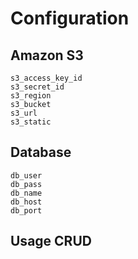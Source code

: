 # Configuration

## Amazon S3
    s3_access_key_id
    s3_secret_id
    s3_region
    s3_bucket
    s3_url
    s3_static

## Database

    db_user
    db_pass
    db_name
    db_host
    db_port

## Usage CRUD

